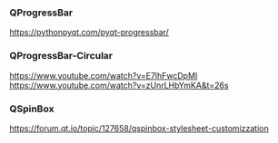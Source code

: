 ### QProgressBar

https://pythonpyqt.com/pyqt-progressbar/

### QProgressBar-Circular

https://www.youtube.com/watch?v=E7lhFwcDpMI
https://www.youtube.com/watch?v=zUnrLHbYmKA&t=26s

### QSpinBox
https://forum.qt.io/topic/127658/qspinbox-stylesheet-customizzation